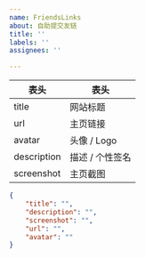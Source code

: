 ```yaml
---
name: FriendsLinks
about: 自助提交友链
title: ''
labels: ''
assignees: ''

---
```


|  表头   | 表头  |
|  ----  | ----  |
| title  | 网站标题 |
| url  | 主页链接 |
| avatar  | 头像 / Logo |
| description  | 描述 / 个性签名 |
| screenshot  | 主页截图 |

<!-- 请在双引号中填写 -->
```json
{
    "title": "",
    "description": "",
    "screenshot": "",
    "url": "",
    "avatar": ""
}
```
